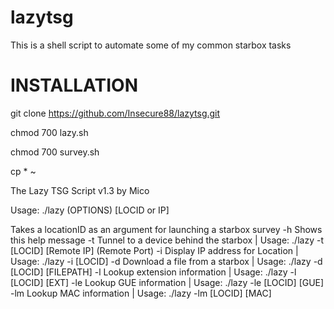 # lazytsg
This is a shell script to automate some of my common starbox tasks

INSTALLATION
=========================
git clone https://github.com/Insecure88/lazytsg.git

chmod 700 lazy.sh

chmod 700 survey.sh

cp * ~

The Lazy TSG Script v1.3 by Mico

Usage: ./lazy (OPTIONS) [LOCID or IP]

Takes a locationID as an argument for launching a starbox survey
                -h              Shows this help message
                -t              Tunnel to a device behind the starbox | Usage: ./lazy -t [LOCID] [Remote IP] (Remote Port)
                -i              Display IP address for Location | Usage: ./lazy -i [LOCID]
                -d              Download a file from a starbox | Usage: ./lazy -d [LOCID] [FILEPATH]
                -l              Lookup extension information | Usage: ./lazy -l [LOCID] [EXT]
                -le             Lookup GUE information | Usage: ./lazy -le [LOCID] [GUE]
                -lm             Lookup MAC information | Usage: ./lazy -lm [LOCID] [MAC]
